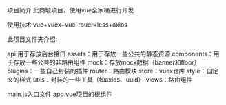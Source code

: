 项目简介
此商城项目，使用vue全家桶进行开发


使用技术
vue+vuex+vue-rouer+less+axios



此项目文件夹介绍:

api:用于存放后台接口
assets：用于存放一些公共的静态资源
components：用于存放一些公共的非路由组件
mock：存放mock数据（banner和floor）
plugins：一些自己封装的插件
router：路由模块
store：vuex仓库
style：自定义的样式
utils：封装的一些工具（如axios、uuid）
views：路由组件

main.js入口文件
app.vue项目的根组件
